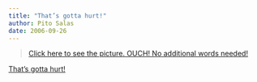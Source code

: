 ```yaml
---
title: "That’s gotta hurt!"
author: Pito Salas
date: 2006-09-26
---
```



>
> [Click here to see the picture. OUCH! No additional words
> needed!](<http://news.yahoo.com/news?tmpl=story&ncid=1756&e=1&u=/060925/483/94605a30a119437eae54d106aaa3330b>
> "Yahoo! News Photo")


[That’s gotta hurt!](None)
